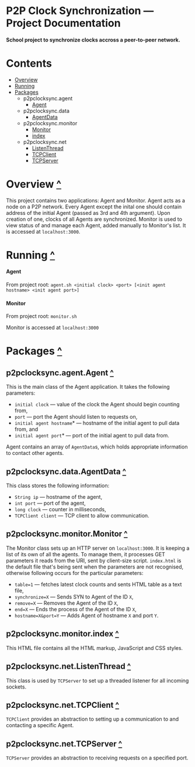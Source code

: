 # P2P Clock Synchronization — Project Documentation
#### School project to synchronize clocks accross a peer-to-peer network.


# Contents
* [Overview](#overview-)
* [Running](#running-)
* [Packages](#packages-)
	* p2pclocksync.agent
		* [Agent](#p2pclocksync.agent.Agent-)
	* p2pclocksync.data
		* [AgentData](#p2pclocksync.data.AgentData-)
	* p2pclocksync.monitor
		* [Monitor](#p2pclocksync.monitor.Monitor-)
		* [index](#p2pclocksync.monitor.index-)
	* p2pclocksync.net
		* [ListenThread](#p2pclocksync.net.ListenThread-)
		* [TCPClient](#p2pclocksync.net.TCPClient-)
		* [TCPServer](#p2pclocksync.net.TCPServer-)

# Overview [^](#contents)
This project contains two applications: Agent and Monitor. Agent acts as a node on a P2P network. Every Agent except the inital one should contain address of the initial Agent (passed as 3rd and 4th argument). Upon creation of one, clocks of all Agents are synchronized. Monitor is used to view status of and manage each Agent, added manually to Monitor's list. It is accessed at `localhost:3000`.

# Running [^](#contents)
#### Agent

From project root: `agent.sh <initial clock> <port> [<init agent hostname> <init agent port>]`

#### Monitor

From project root: `monitor.sh`

Monitor is accessed at `localhost:3000`

# Packages [^](#contents)
## p2pclocksync.agent.Agent [^](#contents)
This is the main class of the Agent application. It takes the following parameters:
* `initial clock` — value of the clock the Agent should begin counting from,
* `port` —  port the Agent should listen to requests on,
* `initial agent hostname`\* — hostname of the initial agent to pull data from, and
* `initial agent port`\* — port of the initial agent to pull data from.

Agent contains an array of `AgentData`s, which holds appropriate information to contact other agents.

## p2pclocksync.data.AgentData [^](#contents)
This class stores the following information:
* `String ip` — hostname of the agent,
* `int port` — port of the agent,
* `long clock` — counter in milliseconds,
* `TCPClient client` —  TCP client to allow communication.

## p2pclocksync.monitor.Monitor [^](#contents)
The Monitor class sets up an HTTP server on `localhost:3000`. It is keeping a list of its own of all the agents. To manage them, it processes GET parameters it reads from the URI, sent by client-size script. `index.html` is the default file that's being sent when the parameters are not recognised, otherwise following occurs for the particular parameters:
* `table=1` — fetches latest clock counts and sents HTML table as a text file,
* `synchronize=X` — Sends SYN to Agent of the ID `X`,
* `remove=X` — Removes the Agent of the ID `X`,
* `end=X` — Ends the process of the Agent of the ID `X`,
* `hostname=X&port=Y` — Adds Agent of hostname `X` and port `Y`.

## p2pclocksync.monitor.index [^](#contents)
This HTML file contains all the HTML markup, JavaScript and CSS styles.

## p2pclocksync.net.ListenThread [^](#contents)
This class is used by `TCPServer` to set up a threaded listener for all incoming sockets.

## p2pclocksync.net.TCPClient [^](#contents)
`TCPClient` provides an abstraction to setting up a communication to and contacting a specific Agent.

## p2pclocksync.net.TCPServer [^](#contents)
`TCPServer` provides an abstraction to receiving requests on a specified port.

